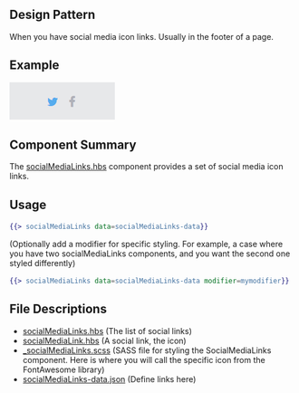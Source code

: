 ## Design Pattern
When you have social media icon links.  Usually in the footer of a page.

## Example
![Alt text](/SocialMediaLinks/__example.png)

## Component Summary
The [socialMediaLinks.hbs](/SocialMediaLinks/socialMediaLinks.hbs) component provides a set of social media icon links.

## Usage
```handlebars
{{> socialMediaLinks data=socialMediaLinks-data}}
```
(Optionally add a modifier for specific styling.  For example, a case where you have two socialMediaLinks components, and you want the second one styled differently)
```handlebars
{{> socialMediaLinks data=socialMediaLinks-data modifier=mymodifier}}
```

## File Descriptions
* [socialMediaLinks.hbs](/SocialMediaLinks/socialMediaLinks.hbs) (The list of social links)
* [socialMediaLink.hbs](/SocialMediaLinks/socialMediaLink.hbs) (A social link, the icon)
* [_socialMediaLinks.scss](/SocialMediaLinks/_socialMediaLinks.scss) (SASS file for styling the SocialMediaLinks component.  Here is where you will call the specific icon from the FontAwesome library)
* [socialMediaLinks-data.json](/SocialMediaLinks/socialMediaLinks-data.json) (Define links here)
